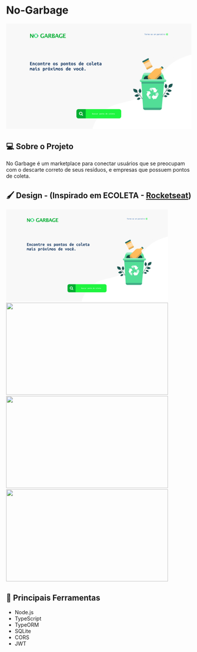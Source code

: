 # No-Garbage
 
![Banner](./assets/Banner.svg "Banner")

## 💻 Sobre o Projeto
No Garbage é um marketplace para conectar usuários que se preocupam com o descarte correto de seus resíduos, e empresas que possuem pontos de coleta.

## 🖌️ Design - (Inspirado em ECOLETA - [Rocketseat](https://rocketseat.com.br/))
<a href="https://www.figma.com/community/file/1008849382061885402" target="_blank">
  <img src="./assets/web/Home.svg" height="250px" width="440"/>
  <img src="./assets/web/Profile.svg" height="250px" width="440"/>
  <img src="./assets/web/Points.svg" height="250px" width="440"/>
  <img src="./assets/web/PointsDetails.svg" height="250px" width="440"/>
</a>

## 🧰 Principais Ferramentas
* Node.js
* TypeScript
* TypeORM
* SQLite
* CORS
* JWT
